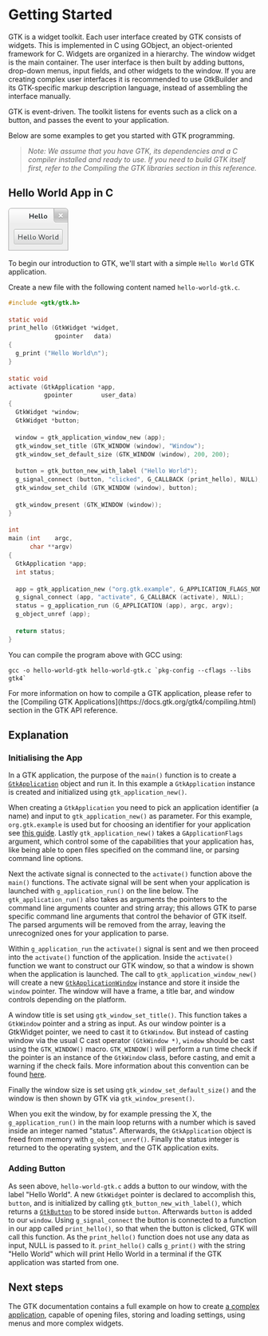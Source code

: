 ---
---

# Getting Started

GTK is a widget toolkit. Each user interface created by GTK consists of
widgets. This is implemented in C using GObject, an object-oriented
framework for C. Widgets are organized in a hierarchy. The window widget is
the main container. The user interface is then built by adding buttons,
drop-down menus, input fields, and other widgets to the window. If you are
creating complex user interfaces it is recommended to use GtkBuilder and its
GTK-specific markup description language, instead of assembling the
interface manually.

GTK is event-driven. The toolkit listens for events such as a click on a
button, and passes the event to your application.

Below are some examples to get you started with GTK programming.

> *Note: We assume that you have GTK, its dependencies and a C compiler
> installed and ready to use. If you need to build GTK itself first, refer
> to the Compiling the GTK libraries section in this reference.*

## Hello World App in C

![Hello World Application in GTK using C](/assets/img/docs/docs-hello-world-c.png)

To begin our introduction to GTK, we'll start with a simple `Hello World` GTK application.

Create a new file with the following content named `hello-world-gtk.c`.

```c
#include <gtk/gtk.h>

static void
print_hello (GtkWidget *widget,
             gpointer   data)
{
  g_print ("Hello World\n");
}

static void
activate (GtkApplication *app,
          gpointer        user_data)
{
  GtkWidget *window;
  GtkWidget *button;

  window = gtk_application_window_new (app);
  gtk_window_set_title (GTK_WINDOW (window), "Window");
  gtk_window_set_default_size (GTK_WINDOW (window), 200, 200);

  button = gtk_button_new_with_label ("Hello World");
  g_signal_connect (button, "clicked", G_CALLBACK (print_hello), NULL);
  gtk_window_set_child (GTK_WINDOW (window), button);

  gtk_window_present (GTK_WINDOW (window));
}

int
main (int    argc,
      char **argv)
{
  GtkApplication *app;
  int status;

  app = gtk_application_new ("org.gtk.example", G_APPLICATION_FLAGS_NONE);
  g_signal_connect (app, "activate", G_CALLBACK (activate), NULL);
  status = g_application_run (G_APPLICATION (app), argc, argv);
  g_object_unref (app);

  return status;
}
```

You can compile the program above with GCC using:

```shell
gcc -o hello-world-gtk hello-world-gtk.c `pkg-config --cflags --libs gtk4`
```

<div class="alert alert-tertiary">
For more information on how to compile a GTK application, please refer to
the [Compiling GTK Applications](https://docs.gtk.org/gtk4/compiling.html)
section in the GTK API reference.
</div>

## Explanation

### Initialising the App

In a GTK application, the purpose of the `main()` function is to create a
[`GtkApplication`](https://docs.gtk.org/gtk4/class.Application.html)
object and run it. In this example a `GtkApplication` instance is created and
initialized using `gtk_application_new()`.

When creating a `GtkApplication` you need to pick an application identifier
(a name) and input to `gtk_application_new()` as parameter. For this
example, `org.gtk.example` is used but for choosing an identifier for your
application see [this guide](https://developer.gnome.org/documentation/tutorials/application-id.html).
Lastly `gtk_application_new()` takes a `GApplicationFlags` argument, which
control some of the capabilities that your application has, like being able
to open files specified on the command line, or parsing command line options.

Next the activate signal is connected to the `activate()` function above the
`main()` functions. The activate signal will be sent when your application
is launched with `g_application_run()` on the line below. The
`gtk_application_run()` also takes as arguments the pointers to the command
line arguments counter and string array; this allows GTK to parse specific
command line arguments that control the behavior of GTK itself. The parsed
arguments will be removed from the array, leaving the unrecognized ones for
your application to parse.

Within `g_application_run` the `activate()` signal is sent and we then
proceed into the `activate()` function of the application. Inside the
`activate()` function we want to construct our GTK window, so that a window
is shown when the application is launched. The call to
`gtk_application_window_new()` will create a new
[`GtkApplicationWindow`](https://docs.gtk.org/gtk4/class.ApplicationWindow.html)
instance and store it inside the `window` pointer. The window will have a frame,
a title bar, and window controls depending on the platform.

A window title is set using `gtk_window_set_title()`. This function takes a
`GtkWindow` pointer and a string as input. As our window pointer is a
GtkWidget pointer, we need to cast it to `GtkWindow`. But instead of
casting window via the usual C cast operator `(GtkWindow *)`, `window` should
be cast using the `GTK_WINDOW()` macro. `GTK_WINDOW()` will perform a run
time check if the pointer is an instance of the `GtkWindow` class, before
casting, and emit a warning if the check fails. More information about this
convention can be found [here](https://docs.gtk.org/gobject/concepts.html#conventions).

Finally the window size is set using `gtk_window_set_default_size()` and the
window is then shown by GTK via `gtk_window_present()`.

When you exit the window, by for example pressing the X, the
`g_application_run()` in the main loop returns with a number which is saved
inside an integer named "status". Afterwards, the `GtkApplication` object is
freed from memory with `g_object_unref()`. Finally the status integer is
returned to the operating system, and the GTK application exits.

### Adding Button

As seen above, `hello-world-gtk.c` adds a button to our window, with the
label "Hello World". A new `GtkWidget` pointer is declared to accomplish
this, `button`, and is initialized by calling `gtk_button_new_with_label()`,
which returns a [`GtkButton`](https://docs.gtk.org/gtk4/class.Button.html)
to be stored inside `button`. Afterwards `button` is added to our `window`.
Using `g_signal_connect` the button is connected to a function in our app
called `print_hello()`, so that when the button is clicked, GTK will call
this function. As the `print_hello()` function does not use any data as
input, NULL is passed to it. `print_hello()` calls `g_print()` with the
string "Hello World" which will print Hello World in a terminal if the GTK
application was started from one.

## Next steps

The GTK documentation contains a full example on how to create [a complex
application](https://docs.gtk.org/gtk4/getting_started.html#building-applications),
capable of opening files, storing and loading settings, using menus and more
complex widgets.
